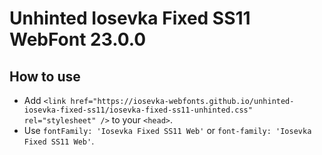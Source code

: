 # Unhinted Iosevka Fixed SS11 WebFont 23.0.0

## How to use

- Add `<link href="https://iosevka-webfonts.github.io/unhinted-iosevka-fixed-ss11/iosevka-fixed-ss11-unhinted.css" rel="stylesheet" />` to your `<head>`.
- Use `fontFamily: 'Iosevka Fixed SS11 Web'` or `font-family: 'Iosevka Fixed SS11 Web'`.
